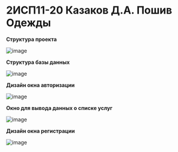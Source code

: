 <h1> 2ИСП11-20 Казаков Д.А. Пошив Одежды </h1>

<b> Структура проекта </b>

![image](https://user-images.githubusercontent.com/101355738/224075040-54af700f-f8d0-4266-b35d-7100366ff161.png)

<b> Структура базы данных </b>

![image](https://user-images.githubusercontent.com/101355738/225091626-ab834348-5b79-4c7f-87f6-4b1341da2a7f.png)

<b> Дизайн окна авторизации </b>

![image](https://user-images.githubusercontent.com/101355738/227719113-a5cb836b-2ab7-4130-b21b-46f425ce7a7e.png)

<b> Окно для вывода данных о списке услуг </b>

![image](https://user-images.githubusercontent.com/101355738/227717801-2cfbdd88-1069-48da-a19f-d8dd0981f2e9.png)

<b> Дизайн окна регистрации </b>

![image](https://user-images.githubusercontent.com/101355738/227717970-8ec47982-9de6-4558-974b-aef8a43ba043.png)

